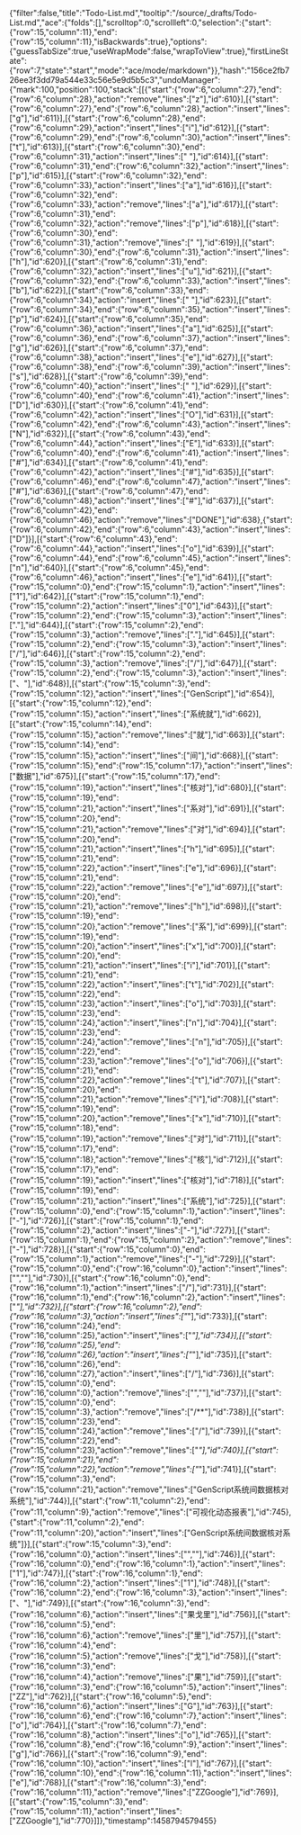 {"filter":false,"title":"Todo-List.md","tooltip":"/source/_drafts/Todo-List.md","ace":{"folds":[],"scrolltop":0,"scrollleft":0,"selection":{"start":{"row":15,"column":11},"end":{"row":15,"column":11},"isBackwards":true},"options":{"guessTabSize":true,"useWrapMode":false,"wrapToView":true},"firstLineState":{"row":7,"state":"start","mode":"ace/mode/markdown"}},"hash":"156ce2fb726ee3f3dd79a544e33c56e5e9d5b5c3","undoManager":{"mark":100,"position":100,"stack":[[{"start":{"row":6,"column":27},"end":{"row":6,"column":28},"action":"remove","lines":["z"],"id":610}],[{"start":{"row":6,"column":27},"end":{"row":6,"column":28},"action":"insert","lines":["g"],"id":611}],[{"start":{"row":6,"column":28},"end":{"row":6,"column":29},"action":"insert","lines":["i"],"id":612}],[{"start":{"row":6,"column":29},"end":{"row":6,"column":30},"action":"insert","lines":["t"],"id":613}],[{"start":{"row":6,"column":30},"end":{"row":6,"column":31},"action":"insert","lines":[" "],"id":614}],[{"start":{"row":6,"column":31},"end":{"row":6,"column":32},"action":"insert","lines":["p"],"id":615}],[{"start":{"row":6,"column":32},"end":{"row":6,"column":33},"action":"insert","lines":["a"],"id":616}],[{"start":{"row":6,"column":32},"end":{"row":6,"column":33},"action":"remove","lines":["a"],"id":617}],[{"start":{"row":6,"column":31},"end":{"row":6,"column":32},"action":"remove","lines":["p"],"id":618}],[{"start":{"row":6,"column":30},"end":{"row":6,"column":31},"action":"remove","lines":[" "],"id":619}],[{"start":{"row":6,"column":30},"end":{"row":6,"column":31},"action":"insert","lines":["h"],"id":620}],[{"start":{"row":6,"column":31},"end":{"row":6,"column":32},"action":"insert","lines":["u"],"id":621}],[{"start":{"row":6,"column":32},"end":{"row":6,"column":33},"action":"insert","lines":["b"],"id":622}],[{"start":{"row":6,"column":33},"end":{"row":6,"column":34},"action":"insert","lines":[" "],"id":623}],[{"start":{"row":6,"column":34},"end":{"row":6,"column":35},"action":"insert","lines":["p"],"id":624}],[{"start":{"row":6,"column":35},"end":{"row":6,"column":36},"action":"insert","lines":["a"],"id":625}],[{"start":{"row":6,"column":36},"end":{"row":6,"column":37},"action":"insert","lines":["g"],"id":626}],[{"start":{"row":6,"column":37},"end":{"row":6,"column":38},"action":"insert","lines":["e"],"id":627}],[{"start":{"row":6,"column":38},"end":{"row":6,"column":39},"action":"insert","lines":["s"],"id":628}],[{"start":{"row":6,"column":39},"end":{"row":6,"column":40},"action":"insert","lines":[" "],"id":629}],[{"start":{"row":6,"column":40},"end":{"row":6,"column":41},"action":"insert","lines":["D"],"id":630}],[{"start":{"row":6,"column":41},"end":{"row":6,"column":42},"action":"insert","lines":["O"],"id":631}],[{"start":{"row":6,"column":42},"end":{"row":6,"column":43},"action":"insert","lines":["N"],"id":632}],[{"start":{"row":6,"column":43},"end":{"row":6,"column":44},"action":"insert","lines":["E"],"id":633}],[{"start":{"row":6,"column":40},"end":{"row":6,"column":41},"action":"insert","lines":["#"],"id":634}],[{"start":{"row":6,"column":41},"end":{"row":6,"column":42},"action":"insert","lines":["#"],"id":635}],[{"start":{"row":6,"column":46},"end":{"row":6,"column":47},"action":"insert","lines":["#"],"id":636}],[{"start":{"row":6,"column":47},"end":{"row":6,"column":48},"action":"insert","lines":["#"],"id":637}],[{"start":{"row":6,"column":42},"end":{"row":6,"column":46},"action":"remove","lines":["DONE"],"id":638},{"start":{"row":6,"column":42},"end":{"row":6,"column":43},"action":"insert","lines":["D"]}],[{"start":{"row":6,"column":43},"end":{"row":6,"column":44},"action":"insert","lines":["o"],"id":639}],[{"start":{"row":6,"column":44},"end":{"row":6,"column":45},"action":"insert","lines":["n"],"id":640}],[{"start":{"row":6,"column":45},"end":{"row":6,"column":46},"action":"insert","lines":["e"],"id":641}],[{"start":{"row":15,"column":0},"end":{"row":15,"column":1},"action":"insert","lines":["1"],"id":642}],[{"start":{"row":15,"column":1},"end":{"row":15,"column":2},"action":"insert","lines":["0"],"id":643}],[{"start":{"row":15,"column":2},"end":{"row":15,"column":3},"action":"insert","lines":["."],"id":644}],[{"start":{"row":15,"column":2},"end":{"row":15,"column":3},"action":"remove","lines":["."],"id":645}],[{"start":{"row":15,"column":2},"end":{"row":15,"column":3},"action":"insert","lines":["/"],"id":646}],[{"start":{"row":15,"column":2},"end":{"row":15,"column":3},"action":"remove","lines":["/"],"id":647}],[{"start":{"row":15,"column":2},"end":{"row":15,"column":3},"action":"insert","lines":["、"],"id":648}],[{"start":{"row":15,"column":3},"end":{"row":15,"column":12},"action":"insert","lines":["GenScript"],"id":654}],[{"start":{"row":15,"column":12},"end":{"row":15,"column":15},"action":"insert","lines":["系统就"],"id":662}],[{"start":{"row":15,"column":14},"end":{"row":15,"column":15},"action":"remove","lines":["就"],"id":663}],[{"start":{"row":15,"column":14},"end":{"row":15,"column":15},"action":"insert","lines":["间"],"id":668}],[{"start":{"row":15,"column":15},"end":{"row":15,"column":17},"action":"insert","lines":["数据"],"id":675}],[{"start":{"row":15,"column":17},"end":{"row":15,"column":19},"action":"insert","lines":["核对"],"id":680}],[{"start":{"row":15,"column":19},"end":{"row":15,"column":21},"action":"insert","lines":["系对"],"id":691}],[{"start":{"row":15,"column":20},"end":{"row":15,"column":21},"action":"remove","lines":["对"],"id":694}],[{"start":{"row":15,"column":20},"end":{"row":15,"column":21},"action":"insert","lines":["h"],"id":695}],[{"start":{"row":15,"column":21},"end":{"row":15,"column":22},"action":"insert","lines":["e"],"id":696}],[{"start":{"row":15,"column":21},"end":{"row":15,"column":22},"action":"remove","lines":["e"],"id":697}],[{"start":{"row":15,"column":20},"end":{"row":15,"column":21},"action":"remove","lines":["h"],"id":698}],[{"start":{"row":15,"column":19},"end":{"row":15,"column":20},"action":"remove","lines":["系"],"id":699}],[{"start":{"row":15,"column":19},"end":{"row":15,"column":20},"action":"insert","lines":["x"],"id":700}],[{"start":{"row":15,"column":20},"end":{"row":15,"column":21},"action":"insert","lines":["i"],"id":701}],[{"start":{"row":15,"column":21},"end":{"row":15,"column":22},"action":"insert","lines":["t"],"id":702}],[{"start":{"row":15,"column":22},"end":{"row":15,"column":23},"action":"insert","lines":["o"],"id":703}],[{"start":{"row":15,"column":23},"end":{"row":15,"column":24},"action":"insert","lines":["n"],"id":704}],[{"start":{"row":15,"column":23},"end":{"row":15,"column":24},"action":"remove","lines":["n"],"id":705}],[{"start":{"row":15,"column":22},"end":{"row":15,"column":23},"action":"remove","lines":["o"],"id":706}],[{"start":{"row":15,"column":21},"end":{"row":15,"column":22},"action":"remove","lines":["t"],"id":707}],[{"start":{"row":15,"column":20},"end":{"row":15,"column":21},"action":"remove","lines":["i"],"id":708}],[{"start":{"row":15,"column":19},"end":{"row":15,"column":20},"action":"remove","lines":["x"],"id":710}],[{"start":{"row":15,"column":18},"end":{"row":15,"column":19},"action":"remove","lines":["对"],"id":711}],[{"start":{"row":15,"column":17},"end":{"row":15,"column":18},"action":"remove","lines":["核"],"id":712}],[{"start":{"row":15,"column":17},"end":{"row":15,"column":19},"action":"insert","lines":["核对"],"id":718}],[{"start":{"row":15,"column":19},"end":{"row":15,"column":21},"action":"insert","lines":["系统"],"id":725}],[{"start":{"row":15,"column":0},"end":{"row":15,"column":1},"action":"insert","lines":["-"],"id":726}],[{"start":{"row":15,"column":1},"end":{"row":15,"column":2},"action":"insert","lines":["-"],"id":727}],[{"start":{"row":15,"column":1},"end":{"row":15,"column":2},"action":"remove","lines":["-"],"id":728}],[{"start":{"row":15,"column":0},"end":{"row":15,"column":1},"action":"remove","lines":["-"],"id":729}],[{"start":{"row":15,"column":0},"end":{"row":16,"column":0},"action":"insert","lines":["",""],"id":730}],[{"start":{"row":16,"column":0},"end":{"row":16,"column":1},"action":"insert","lines":["/"],"id":731}],[{"start":{"row":16,"column":1},"end":{"row":16,"column":2},"action":"insert","lines":["*"],"id":732}],[{"start":{"row":16,"column":2},"end":{"row":16,"column":3},"action":"insert","lines":["*"],"id":733}],[{"start":{"row":16,"column":24},"end":{"row":16,"column":25},"action":"insert","lines":["*"],"id":734}],[{"start":{"row":16,"column":25},"end":{"row":16,"column":26},"action":"insert","lines":["*"],"id":735}],[{"start":{"row":16,"column":26},"end":{"row":16,"column":27},"action":"insert","lines":["/"],"id":736}],[{"start":{"row":15,"column":0},"end":{"row":16,"column":0},"action":"remove","lines":["",""],"id":737}],[{"start":{"row":15,"column":0},"end":{"row":15,"column":3},"action":"remove","lines":["/**"],"id":738}],[{"start":{"row":15,"column":23},"end":{"row":15,"column":24},"action":"remove","lines":["/"],"id":739}],[{"start":{"row":15,"column":22},"end":{"row":15,"column":23},"action":"remove","lines":["*"],"id":740}],[{"start":{"row":15,"column":21},"end":{"row":15,"column":22},"action":"remove","lines":["*"],"id":741}],[{"start":{"row":15,"column":3},"end":{"row":15,"column":21},"action":"remove","lines":["GenScript系统间数据核对系统"],"id":744}],[{"start":{"row":11,"column":2},"end":{"row":11,"column":9},"action":"remove","lines":["可视化动态报表"],"id":745},{"start":{"row":11,"column":2},"end":{"row":11,"column":20},"action":"insert","lines":["GenScript系统间数据核对系统"]}],[{"start":{"row":15,"column":3},"end":{"row":16,"column":0},"action":"insert","lines":["",""],"id":746}],[{"start":{"row":16,"column":0},"end":{"row":16,"column":1},"action":"insert","lines":["1"],"id":747}],[{"start":{"row":16,"column":1},"end":{"row":16,"column":2},"action":"insert","lines":["1"],"id":748}],[{"start":{"row":16,"column":2},"end":{"row":16,"column":3},"action":"insert","lines":["、"],"id":749}],[{"start":{"row":16,"column":3},"end":{"row":16,"column":6},"action":"insert","lines":["果戈里"],"id":756}],[{"start":{"row":16,"column":5},"end":{"row":16,"column":6},"action":"remove","lines":["里"],"id":757}],[{"start":{"row":16,"column":4},"end":{"row":16,"column":5},"action":"remove","lines":["戈"],"id":758}],[{"start":{"row":16,"column":3},"end":{"row":16,"column":4},"action":"remove","lines":["果"],"id":759}],[{"start":{"row":16,"column":3},"end":{"row":16,"column":5},"action":"insert","lines":["ZZ"],"id":762}],[{"start":{"row":16,"column":5},"end":{"row":16,"column":6},"action":"insert","lines":["G"],"id":763}],[{"start":{"row":16,"column":6},"end":{"row":16,"column":7},"action":"insert","lines":["o"],"id":764}],[{"start":{"row":16,"column":7},"end":{"row":16,"column":8},"action":"insert","lines":["o"],"id":765}],[{"start":{"row":16,"column":8},"end":{"row":16,"column":9},"action":"insert","lines":["g"],"id":766}],[{"start":{"row":16,"column":9},"end":{"row":16,"column":10},"action":"insert","lines":["l"],"id":767}],[{"start":{"row":16,"column":10},"end":{"row":16,"column":11},"action":"insert","lines":["e"],"id":768}],[{"start":{"row":16,"column":3},"end":{"row":16,"column":11},"action":"remove","lines":["ZZGoogle"],"id":769}],[{"start":{"row":15,"column":3},"end":{"row":15,"column":11},"action":"insert","lines":["ZZGoogle"],"id":770}]]},"timestamp":1458794579455}